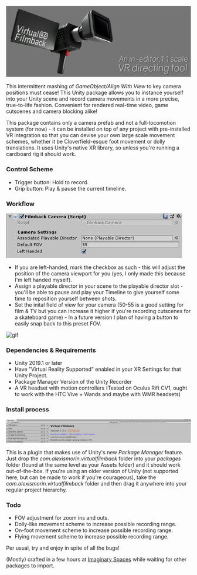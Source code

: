 ![Virtual Filmback, an in-editor VR directing tool](images/header.png)

This intermittent mashing of *GameObject/Align With View* to key camera positions must cease! This Unity package allows you to instance yourself into your Unity scene and record camera movements in a more precise, true-to-life fashion. Convenient for rendered real-time video, game cutscenes and camera blocking alike!

This package contains only a camera prefab and not a full-locomotion system (for now) -  it can be installed on top of any project with pre-installed VR integration so that you can devise your own large scale movement schemes, whether it be Cloverfield-esque foot movement or dolly translations. It uses Unity's native XR library, so unless you're running a cardboard rig it should work.

### Control Scheme
- Trigger button: Hold to record.
- Grip button: Play & pause the current timeline.

### Workflow

![packman](images/workflow.png)

- If you are left-handed, mark the checkbox as such - this will adjust the position of the camera viewport for you (yes, I only made this because I'm left handed myself).
- Assign a playable director in your scene to the playable director slot - you'll be able to pause and play your Timeline to give yourself some time to reposition yourself between shots.
- Set the inital field of view for your camera (50-55 is a good setting for film & TV but you can increase it higher if you're recording cutscenes for a skateboard game) - In a future version I plan of having a button to easily snap back to this preset FOV.

![gif](images/gif.gif)

### Dependencies & Requirements
- Unity 2019.1 or later
- Have "Virtual Reality Supported" enabled in your XR Settings for that Unity Project.
- Package Manager Version of the Unity Recorder
- A VR headset with motion controllers (Tested on Oculus Rift CV1, ought to work with the HTC Vive + Wands and maybe with WMR headsets)

### Install process

![packman](images/packman.png)

This is a plugin that makes use of Unity's new *Package Manager* feature. Just drop the *com.alexismorin.virtualfilmback* folder into your *packages* folder (found at the same level as your Assets folder) and it should work out-of-the-box. If you're using an older version of Unity (not supported here, but can be made to work if you're courageous), take the *com.alexismorin.virtualfilmback* folder and then drag it anywhere into your regular project hierarchy.

### Todo
- FOV adjustment for zoom ins and outs.
- Dolly-like movement scheme to increase possible recording range.
- On-foot movement scheme to increase possible recording range.
- Flying movement scheme to increase possible recording range.

Per usual, try and enjoy in spite of all the bugs!

(Mostly) crafted in a few hours at [Imaginary Spaces](https://imaginary-spaces.com/) while waiting for other packages to import.
